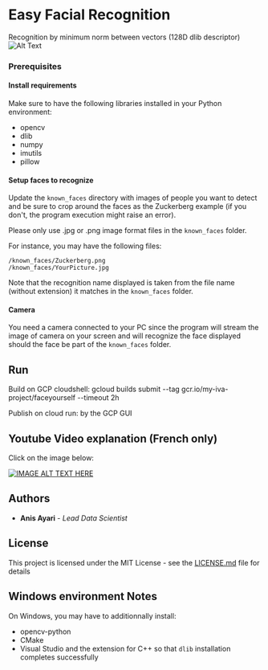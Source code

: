 # Easy Facial Recognition

Recognition by minimum norm between vectors (128D dlib descriptor)
![Alt Text](readme.gif)


### Prerequisites

#### Install requirements

Make sure to have the following libraries installed in your Python environment:

- opencv
- dlib
- numpy
- imutils
- pillow

#### Setup faces to recognize

Update the `known_faces` directory with images of people you want to detect and be sure to crop around the faces as the Zuckerberg example (if you don't, the program execution might raise an error).

Please only use .jpg or .png image format files in the `known_faces` folder.

For instance, you may have the following files:

```
/known_faces/Zuckerberg.png
/known_faces/YourPicture.jpg
```

Note that the recognition name displayed is taken from the file name (without extension) it matches in the `known_faces` folder.

#### Camera

You need a camera connected to your PC since the program will stream the image of camera on your screen and will recognize the face displayed should the face be part of the `known_faces` folder.

## Run

Build on GCP cloudshell: gcloud builds submit --tag gcr.io/my-iva-project/faceyourself --timeout 2h

Publish on cloud run: by the GCP GUI

## Youtube Video explanation (French only)
Click on the image below:

[![IMAGE ALT TEXT HERE](https://img.youtube.com/vi/54WmrwVWu1w/0.jpg)](https://www.youtube.com/watch?v=54WmrwVWu1w)

## Authors

* **Anis Ayari** - *Lead Data Scientist*

## License

This project is licensed under the MIT License - see the [LICENSE.md](LICENSE.md) file for details

## Windows environment Notes

On Windows, you may have to additionnally install:
- opencv-python
- CMake
- Visual Studio and the extension for C++ so that `dlib` installation completes successfully


